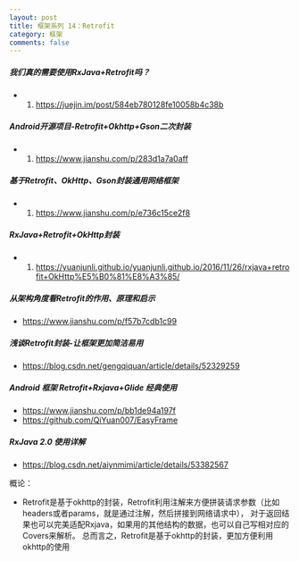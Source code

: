 ```yaml
---
layout: post
title: 框架系列 14：Retrofit
category: 框架
comments: false
---
```


##### 我们真的需要使用RxJava+Retrofit吗？

* 1. <https://juejin.im/post/584eb780128fe10058b4c38b>


##### Android开源项目-Retrofit+Okhttp+Gson二次封装

* 1. <https://www.jianshu.com/p/283d1a7a0aff>


##### 基于Retrofit、OkHttp、Gson封装通用网络框架

* 1. <https://www.jianshu.com/p/e736c15ce2f8>

##### RxJava+Retrofit+OkHttp封装

* 1. <https://yuanjunli.github.io/yuanjunli.github.io/2016/11/26/rxjava+retrofit+OkHttp%E5%B0%81%E8%A3%85/>

##### 从架构角度看Retrofit的作用、原理和启示

* <https://www.jianshu.com/p/f57b7cdb1c99>


##### 浅谈Retrofit封装-让框架更加简洁易用

* <https://blog.csdn.net/gengqiquan/article/details/52329259>

##### Android 框架 Retrofit+Rxjava+Glide 经典使用

* <https://www.jianshu.com/p/bb1de94a197f>
* <https://github.com/QiYuan007/EasyFrame>

##### RxJava 2.0 使用详解

* <https://blog.csdn.net/aiynmimi/article/details/53382567>


概论：

* Retrofit是基于okhttp的封装，Retrofit利用注解来方便拼装请求参数（比如headers或者params，就是通过注解，然后拼接到网络请求中），
对于返回结果也可以完美适配Rxjava，如果用的其他结构的数据，也可以自己写相对应的Covers来解析。
总而言之，Retrofit是基于okhttp的封装，更加方便利用okhttp的使用